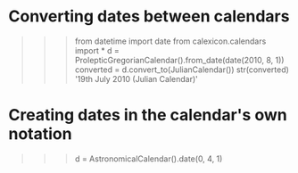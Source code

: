 # Converting dates between calendars

>>> from datetime import date
>>> from calexicon.calendars import *
>>> d = ProlepticGregorianCalendar().from_date(date(2010, 8, 1))
>>> converted = d.convert_to(JulianCalendar())
>>> str(converted)
'19th July 2010 (Julian Calendar)'

# Creating dates in the calendar's own notation
>>> d = AstronomicalCalendar().date(0, 4, 1)
